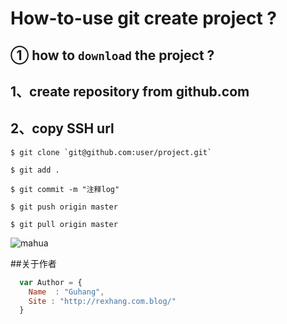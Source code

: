 # How-to-use git create project ?

## ① how to `download` the project ?
## 1、create repository from github.com

## 2、copy SSH url

    $ git clone `git@github.com:user/project.git`

    $ git add .

    $ git commit -m "注释log"

    $ git push origin master

    $ git pull origin master

![mahua](http://test.rexhang.com/img/rexhang_logo.png)

##关于作者

```javascript
  var Author = {
    Name  : "Guhang",
    Site : "http://rexhang.com.blog/"
  }
```
